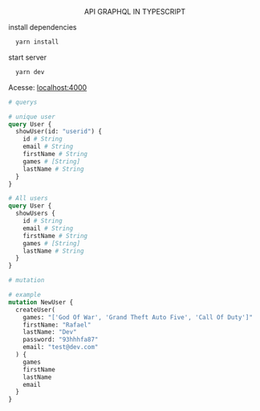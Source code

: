 <div align="center">
  <p>API GRAPHQL IN TYPESCRIPT</p>
</div>

install dependencies

```bash
  yarn install
```

start server

```bash
  yarn dev
```

Acesse: [localhost:4000](http:localhost:4000)

```graphql
# querys

# unique user
query User {
  showUser(id: "userid") {
    id # String
    email # String
    firstName # String
    games # [String]
    lastName # String
  }
}

# All users
query User {
  showUsers {
    id # String
    email # String
    firstName # String
    games # [String]
    lastName # String
  }
}

# mutation

# example
mutation NewUser {
  createUser(
    games: "['God Of War', 'Grand Theft Auto Five', 'Call Of Duty']"
    firstName: "Rafael"
    lastName: "Dev"
    password: "93hhhfa87"
    email: "test@dev.com"
  ) {
    games
    firstName
    lastName
    email
  }
}
```
